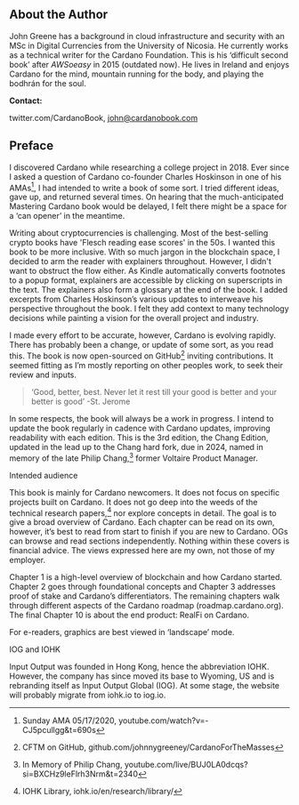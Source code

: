 ## About the Author

John Greene has a background in cloud infrastructure and security with an MSc in Digital Currencies from the University of Nicosia. He currently works as a technical writer for the Cardano Foundation. This is his ‘difficult second book’ after _AWSoeasy_ in 2015 (outdated now). He lives in Ireland and enjoys Cardano for the mind, mountain running for the body, and playing the bodhrán for the soul. 

__Contact:__ 

twitter.com/CardanoBook, 
john@cardanobook.com

## Preface

I discovered Cardano while researching a college project in 2018. Ever since I asked a question of Cardano co-founder Charles Hoskinson in one of his AMAs[^1], I had intended to write a book of some sort. I tried different ideas, gave up, and returned several times. On hearing that the much-anticipated Mastering Cardano book would be delayed, I felt there might be a space for a ‘can opener’ in the meantime. 

Writing about cryptocurrencies is challenging. Most of the best-selling crypto books have 'Flesch reading ease scores' in the 50s. I wanted this book to be more inclusive. With so much jargon in the blockchain space, I decided to arm the reader with explainers throughout. However, I didn't want to obstruct the flow either. As Kindle automatically converts footnotes to a popup format, explainers are accessible by clicking on superscripts in the text. The explainers also form a glossary at the end of the book. I added excerpts from Charles Hoskinson’s various updates to interweave his perspective throughout the book. I felt they add context to many technology decisions while painting a vision for the overall project and industry.

I made every effort to be accurate, however, Cardano is evolving rapidly. There has probably been a change, or update of some sort, as you read this. The book is now open-sourced on GitHub[^2] inviting contributions. It seemed fitting as I’m mostly reporting on other peoples work, to seek their review and inputs.

>‘Good, better, best. Never let it rest till your good is better and your better is good’ -St. Jerome

In some respects, the book will always be a work in progress. I intend to update the book regularly in cadence with Cardano updates, improving readability with each edition. This is the 3rd edition, the Chang Edition, updated in the lead up to the Chang hard fork, due in 2024, named in memory of the late Philip Chang,[^3] former Voltaire Product Manager.

Intended audience

This book is mainly for Cardano newcomers. It does not focus on specific projects built on Cardano. It does not go deep into the weeds of the technical research papers,[^4] nor explore concepts in detail. The goal is to give a broad overview of Cardano. Each chapter can be read on its own, however, it’s best to read from start to finish if you are new to Cardano. OGs can browse and read sections independently. Nothing within these covers is financial advice. The views expressed here are my own, not those of my employer.

Chapter 1 is a high-level overview of blockchain and how Cardano started. Chapter 2 goes through foundational concepts and Chapter 3 addresses proof of stake and Cardano’s differentiators. The remaining chapters walk through different aspects of the Cardano roadmap (roadmap.cardano.org). The final Chapter 10 is about the end product: RealFi on Cardano.

For e-readers, graphics are best viewed in ‘landscape’ mode.

IOG and IOHK

Input Output was founded in Hong Kong, hence the abbreviation IOHK. However, the company has since moved its base to Wyoming, US and is rebranding itself as Input Output Global (IOG). At some stage, the website will probably migrate from iohk.io to iog.io.

[^1]: Sunday AMA 05/17/2020, youtube.com/watch?v=-CJ5pcullgg&t=690s
[^2]: CFTM on GitHub, github.com/johnnygreeney/CardanoForTheMasses
[^3]: In Memory of Philip Chang, youtube.com/live/BUJ0LA0dcqs?si=BXCHz9leFlrh3Nrm&t=2340
[^4]: IOHK Library, iohk.io/en/research/library/
[^5]: OG (crypto Original Gangster) is slang for a founder of any early crypto blockchain such as Vitalik Buterin, who invented Ethereum. A crypto OG can also refer to an early investor in Bitcoin or Ethereum
